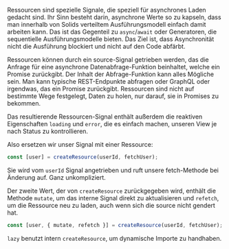 Ressourcen sind spezielle Signale, die speziell für asynchrones Laden gedacht sind. Ihr Sinn besteht darin, asynchrone Werte so zu kapseln, dass man innerhalb von Solids verteiltem Ausführungsmodell einfach damit arbeiten kann. Das ist das Gegenteil zu `async`/`await` oder Generatoren, die sequentielle Ausführungsmodelle bieten. Das Ziel ist, dass Asynchronität nicht die Ausführung blockiert und nicht auf den Code abfärbt.

Ressourcen können durch ein source-Signal getrieben werden, das die Anfrage für eine asynchrone Datenabfrage-Funktion beinhaltet, welche ein Promise zurückgibt. Der Inhalt der Abfrage-Funktion kann alles Mögliche sein. Man kann typische REST-Endpunkte abfragen oder GraphQL oder irgendwas, das ein Promise zurückgibt. Ressourcen sind nicht auf bestimmte Wege festgelegt, Daten zu holen, nur darauf, sie in Promises zu bekommen.

Das resultierende Ressourcen-Signal enthält außerdem die reaktiven Eigenschaften `loading` und `error`, die es einfach machen, unseren View je nach Status zu kontrollieren.

Also ersetzen wir unser Signal mit einer Ressource:
```js
const [user] = createResource(userId, fetchUser);
```
Sie wird vom `userId` Signal angetrieben und ruft unsere fetch-Methode bei Änderung auf. Ganz unkompliziert.

Der zweite Wert, der von `createResource` zurückgegeben wird, enthält die Methode `mutate`, um das interne Signal direkt zu aktualisieren und `refetch`, um die Ressource neu zu laden, auch wenn sich die source nicht gendert hat.

```js
const [user, { mutate, refetch }] = createResource(userId, fetchUser);
```

`lazy` benutzt intern `createResource`, um dynamische Importe zu handhaben.
